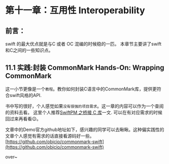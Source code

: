 # 第十一章：互用性 Interoperability

## 前言：

swift 的最大优点就是与C 或者 OC 混编的时候稳的一匹。
本章节主要讲了swift和C之间的一些知识点。


## 11.1 实践:封装 CommonMark    Hands-On: Wrapping CommonMark
这一小节更像是一个```教程```。教你如何封装C语言中的CommonMark库，提供更符合swift风格的API.

书中写的很好，个人感觉如果```没有很强的项目需求```。这一章的内容可以作为一个查阅的资料去看。
这里个人推荐[SwiftPM 之桥接 C 库](https://xiaozhuanlan.com/topic/6410729835)一文.
可以在有对应需求的时候回过来再看看😉。

文章中的Demo官方github地址如下，感兴趣的同学可以去瞅瞅。这种偏实践性的文章个人感觉有需求的话直接看源码好一些。
[https://github.com/objcio/commonmark-swift](https://github.com/objcio/commonmark-swift)

over~




